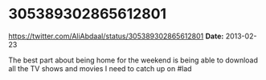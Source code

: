 # 305389302865612801
https://twitter.com/AliAbdaal/status/305389302865612801
**Date:** 2013-02-23

The best part about being home for the weekend is being able to download all the TV shows and movies I need to catch up on #lad
